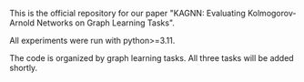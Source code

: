 This is the official repository for our paper "KAGNN: Evaluating Kolmogorov-Arnold Networks on Graph Learning Tasks".

All experiments were run with python>=3.11.

The code is organized by graph learning tasks. All three tasks will be added shortly.
